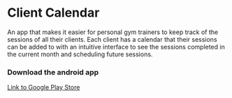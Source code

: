 # Client Calendar

An app that makes it easier for personal gym trainers to keep track of the sessions of all their clients. Each client has a calendar that their sessions can be added to with an intuitive interface to see the sessions completed in the current month and scheduling future sessions. 


### Download the android app

[Link to Google Play Store](https://play.google.com/store/apps/details?id=com.trainercalendar)
